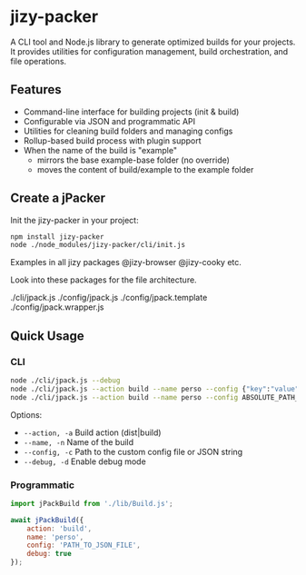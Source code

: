 
# jizy-packer

A CLI tool and Node.js library to generate optimized builds for your projects. It provides utilities for configuration management, build orchestration, and file operations.

## Features

- Command-line interface for building projects (init & build)
- Configurable via JSON and programmatic API
- Utilities for cleaning build folders and managing configs
- Rollup-based build process with plugin support
- When the name of the build is "example"
  * mirrors the base example-base folder (no override)
  * moves the content of build/example to the example folder

## Create a jPacker

Init the jizy-packer in your project:

```sh
npm install jizy-packer
node ./node_modules/jizy-packer/cli/init.js
```

Examples in all jizy packages
@jizy-browser 
@jizy-cooky
etc.

Look into these packages for the file architecture.

./cli/jpack.js
./config/jpack.js
./config/jpack.template
./config/jpack.wrapper.js

## Quick Usage

### CLI

```sh
node ./cli/jpack.js --debug
node ./cli/jpack.js --action build --name perso --config {"key":"value"}
node ./cli/jpack.js --action build --name perso --config ABSOLUTE_PATH_TO_JSON_FILE
```

Options:
- `--action, -a`  Build action (dist|build)
- `--name, -n`    Name of the build
- `--config, -c`  Path to the custom config file or JSON string
- `--debug, -d`   Enable debug mode

### Programmatic

```js
import jPackBuild from './lib/Build.js';

await jPackBuild({
	action: 'build',
	name: 'perso',
	config: 'PATH_TO_JSON_FILE',
	debug: true
});
```

